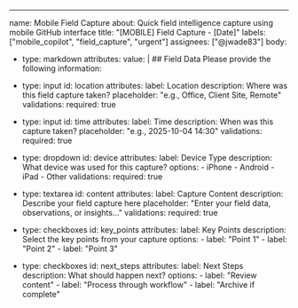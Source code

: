 ---
name: Mobile Field Capture
about: Quick field intelligence capture using mobile GitHub interface
title: "[MOBILE] Field Capture - [Date]"
labels: ["mobile_copilot", "field_capture", "urgent"]
assignees: ["@jwade83"]
body:
  - type: markdown
    attributes:
      value: |
        ## Field Data
        Please provide the following information:
        
  - type: input
    id: location
    attributes:
      label: Location
      description: Where was this field capture taken?
      placeholder: "e.g., Office, Client Site, Remote"
    validations:
      required: true
      
  - type: input
    id: time
    attributes:
      label: Time
      description: When was this capture taken?
      placeholder: "e.g., 2025-10-04 14:30"
    validations:
      required: true
      
  - type: dropdown
    id: device
    attributes:
      label: Device Type
      description: What device was used for this capture?
      options:
        - iPhone
        - Android
        - iPad
        - Other
    validations:
      required: true
      
  - type: textarea
    id: content
    attributes:
      label: Capture Content
      description: Describe your field capture here
      placeholder: "Enter your field data, observations, or insights..."
    validations:
      required: true
      
  - type: checkboxes
    id: key_points
    attributes:
      label: Key Points
      description: Select the key points from your capture
      options:
        - label: "Point 1"
        - label: "Point 2"
        - label: "Point 3"
        
  - type: checkboxes
    id: next_steps
    attributes:
      label: Next Steps
      description: What should happen next?
      options:
        - label: "Review content"
        - label: "Process through workflow"
        - label: "Archive if complete"
